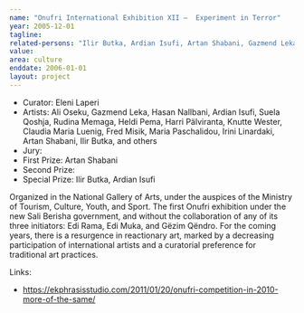 ```yaml
---
name: "Onufri International Exhibition XII –  Experiment in Terror"
year: 2005-12-01
tagline:
related-persons: "Ilir Butka, Ardian Isufi, Artan Shabani, Gazmend Leka, Suela Qoshja, Heldi Pema, Ali Oseku, Eleni Laperi, Hasan Nallbani, Rudina Memaga, Harri Pälviranta, Knutte Wester, Claudia Maria Luenig, Fred Misik, Maria Paschalidou, Irini Linardaki, Bujar Leskaj"
value:
area: culture
enddate: 2006-01-01
layout: project
---
```

* Curator: Eleni Laperi
* Artists: Ali Oseku, Gazmend Leka, Hasan Nallbani, Ardian Isufi, Suela Qoshja, Rudina Memaga, Heldi Pema, Harri Pälviranta, Knutte Wester, Claudia Maria Luenig, Fred Misik, Maria Paschalidou, Irini Linardaki, Artan Shabani, Ilir Butka, and others
* Jury:
* First Prize: Artan Shabani
* Second Prize:
* Special Prize: Ilir Butka, Ardian Isufi

Organized in the National Gallery of Arts, under the auspices of the Ministry of Tourism, Culture, Youth, and Sport.
The first Onufri exhibition under the new Sali Berisha government, and without the collaboration of any of its three initiators: Edi Rama, Edi Muka, and Gëzim Qëndro. For the coming years, there is a resurgence in reactionary art, marked by a decreasing participation of international artists and a curatorial preference for traditional art practices.

Links:
* <https://ekphrasisstudio.com/2011/01/20/onufri-competition-in-2010-more-of-the-same/>
